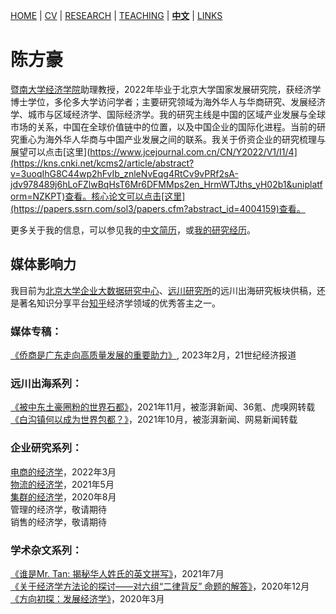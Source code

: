 [HOME](./index.md) | [CV](./assets/CV_FanghaoChen_220927.pdf) | [RESEARCH](./research.md) | [TEACHING](./teaching.md) | [**中文**](./chinesepage.md) | [LINKS](./links.md)

# 陈方豪

[暨南大学经济学院](https://ec.jnu.edu.cn/)助理教授，2022年毕业于北京大学国家发展研究院，获经济学博士学位，多伦多大学访问学者；主要研究领域为海外华人与华商研究、发展经济学、城市与区域经济学、国际经济学。我的研究主线是中国的区域产业发展与全球市场的关系，中国在全球价值链中的位置，以及中国企业的国际化进程。当前的研究重心为海外华人华商与中国产业发展之间的联系。我关于侨资企业的研究梳理与展望可以点击[这里](https://www.jcejournal.com.cn/CN/Y2022/V1/I1/4](https://kns.cnki.net/kcms2/article/abstract?v=3uoqIhG8C44wp2hFvIb_znleNvEqg4RtCv9vPRf2sA-jdv978489j6hLoFZlwBqHsT6Mr6DFMMps2en_HrmWTJths_yH02b1&uniplatform=NZKPT)查看。核心论文可以点击[这里](https://papers.ssrn.com/sol3/papers.cfm?abstract_id=4004159)查看。

更多关于我的信息，可以参见我的[中文简历](./assets/陈方豪_暨大经院_221013.pdf)，或[我的研究经历](https://mp.weixin.qq.com/s?__biz=Mzg4MzE0ODY0Mw==&mid=2247491382&idx=1&sn=992dc4dda38bfd95d5c2b47848fc5a81&chksm=cf4a8d3af83d042c96f68c98b9406eab25df4ce418b6778fccdee755fc9e499decfb44498855&mpshare=1&scene=24&srcid=12203KNxFd0xsEh7nM7ZzhKn&sharer_sharetime=1639991731014&sharer_shareid=009d752390d3ca9d149b0d31038375f0#rd)。

## 媒体影响力

我目前为[北京大学企业大数据研究中心](https://www.cer.pku.edu.cn/)、[远川研究所](https://stream-capital.com/)的远川出海研究板块供稿，还是著名知识分享平台[知乎](https://www.zhihu.com/people/hongo-chin)经济学领域的优秀答主之一。

### 媒体专稿：<br/>
[《侨商是广东走向高质量发展的重要助力》](https://m.21jingji.com/article/20230226/herald/e2e4d3fb4d0065ef936414ad29c15860.html), 2023年2月，21世纪经济报道

### 远川出海系列：<br/>
[《被中东土豪圈粉的世界石都》](https://mp.weixin.qq.com/s?__biz=MzkzMTAyOTU3Nw==&mid=2247489455&idx=1&sn=4c3c71002cf900a43247b081f6fd6526&chksm=c2706089f507e99fe98f530b2cc87c3a2461b6c9e90aa77e108e42b138561f3f56ee8a9fb38a&mpshare=1&scene=2&srcid=1127iTPFctEMJkf4I8FkZG5c&sharer_sharetime=1638023245653&sharer_shareid=009d752390d3ca9d149b0d31038375f0#rd)，2021年11月，被澎湃新闻、36氪、虎嗅网转载 <br/>
[《白沟镇何以成为世界包都？》](https://mp.weixin.qq.com/s?__biz=MzIwMDY2NTgwMA==&mid=2247496921&idx=2&sn=21814aafcddff29e9559c51492f0b2d5&chksm=96fb0b7ea18c8268550c36ee750add523b15bdf443f57d6fd045e29ec6a63e11858a6dbad589&mpshare=1&scene=24&srcid=0929OR5EATf5H2gTLREzsDlD&sharer_sharetime=1632905192849&sharer_shareid=009d752390d3ca9d149b0d31038375f0#rd)，2021年10月，被澎湃新闻、网易新闻转载 <br/>

### 企业研究系列：<br/>
[电商的经济学](https://mp.weixin.qq.com/s?__biz=MzI4MzQwMDI4Ng==&mid=2247490116&idx=1&sn=5bc464b13ffed3a68285a155a562a764&chksm=eb8a1b75dcfd9263407f9ebb5248f3164fe17bc3b89e28ddcbaca353a1ae44202784d2efb1ea&mpshare=1&scene=24&srcid=0309Sk4zKtZu7hgVsugAi8xK&sharer_sharetime=1651066064755&sharer_shareid=eaef236f07a6645df468cecedd3d539d#rd)，2022年3月 <br/>
[物流的经济学](https://mp.weixin.qq.com/s?__biz=MzI4MzQwMDI4Ng==&mid=2247488087&idx=1&sn=c082264e613ebbbe0b75f9da24bff4fa&chksm=eb8a1366dcfd9a707ecccafc0a95cc300d377c12253eb374054d96217d63429f6ea4c514b147&mpshare=1&scene=24&srcid=0510gJLDEJgvrkQYOBS7RI98&sharer_sharetime=1621056499069&sharer_shareid=009d752390d3ca9d149b0d31038375f0#rd)，2021年5月 <br/>
[集群的经济学](https://zhuanlan.zhihu.com/p/108385509)，2020年8月 <br/>
管理的经济学，敬请期待 <br/>
销售的经济学，敬请期待 <br/>

### 学术杂文系列：<br/>
[《谁是Mr. Tan: 揭秘华人姓氏的英文拼写》](https://mp.weixin.qq.com/s?__biz=MzI4MzQwMDI4Ng==&mid=2247488665&idx=1&sn=463c83013d0ea95f7c9fa55d84196640&chksm=eb8a15a8dcfd9cbecf8e827b6d0a6230363816725f4412aed1707989b672e3a80e7aeb394328&mpshare=1&scene=24&srcid=0730Dc0tK2sZMsyexzLto33b&sharer_sharetime=1627663884197&sharer_shareid=009d752390d3ca9d149b0d31038375f0#rd)，2021年7月 <br/>
[《关于经济学方法论的探讨——对六组“二律背反” 命题的解答》](https://zhuanlan.zhihu.com/p/339919057)，2020年12月 <br/>
[《方向初探：发展经济学》](https://mp.weixin.qq.com/s?__biz=Mzg4MzE0ODY0Mw==&mid=2247486276&idx=1&sn=11980239e1724f4577acb1fc8976f01c&chksm=cf4a9948f83d105e75eb1bc96ed0064009579908401a25770dfc3eee382d0bb90a382529e772&mpshare=1&scene=24&srcid=&sharer_sharetime=1587118796703&sharer_shareid=009d752390d3ca9d149b0d31038375f0#rd)，2020年3月 <br/>






